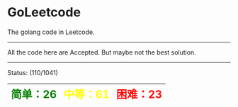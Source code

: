 # GoLeetcode
The golang code in Leetcode.

-----

All the code here are Accepted. But maybe not the best solution.

-----
Status: (110/1041)

| <font color=green size=5>简单：26</font> | <font color=yellow size=5>中等：61</font> | <font color=red size=5>困难：23</font> |
| ----------------------------------------|------------------------------------------|---------------------------------------|
